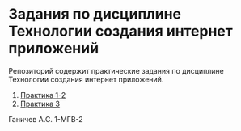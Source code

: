 # Задания по дисциплине Технологии создания интернет приложений
Репозиторий содержит практические задания по дисциплине Технологии создания интернет приложений.

1) [Практика 1-2](./выполненные_задания/практика1-2.html)
2) [Практика 3](./выполненные_задания/практика3.html)

<p>Ганичев А.С. 1-МГВ-2</p>

